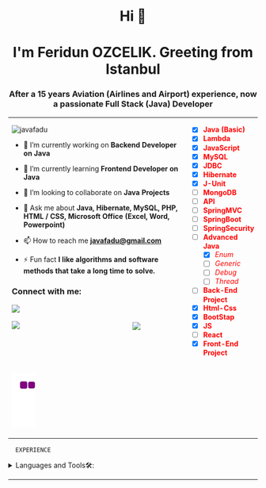 <h1 align="center">Hi 👋</h1>
<h1 align="center">I'm Feridun OZCELIK. Greeting from Istanbul</h1>
<h3 align="center"> After a 15 years Aviation (Airlines and Airport) experience, now a passionate Full Stack (Java) Developer </h3>
<table>
  <tr><td  valign="top" width="80%">
<p align="left"> <img src="https://komarev.com/ghpvc/?username=javafadu" alt="javafadu" /> </p>

- 🔭 I’m currently working on **Backend Developer on Java**

- 🌱 I’m currently learning **Frontend Developer on Java**

- 👯 I’m looking to collaborate on **Java Projects**

- 💬 Ask me about **Java, Hibernate, MySQL, PHP, HTML / CSS, Microsoft Office (Excel, Word, Powerpoint)**

- 📫 How to reach me **javafadu@gmail.com**

- ⚡ Fun fact **I like algorithms and software methods that take a long time to solve.**

<h3 align="left">Connect with me:</h3>
<p align="left">

[![](https://img.shields.io/badge/linkedin-%230077B5.svg?&style=for-the-badge&logo=linkedin&logoColor=white)](https://www.linkedin.com/in/feridun-ozcelik-52295b41)
</p>
  
   <a href="https://github.com/javafadu">
  <img align="left" src="https://github-readme-stats.vercel.app/api/top-langs/?username=javafadu&theme=tokyonight" width="70%">
  </a>
    
    
 <img align="center" src="https://github-readme-stats.vercel.app/api?username=javafadu&show_icons=true&theme=tokyonight&line_height=27" width="70%">
      


   

  <td valign="top">
<font color="Red">
  
- [x] **Java (Basic)** 
- [x] **Lambda**
- [x] **JavaScript**
- [x] **MySQL**
- [x] **JDBC**
- [x] **Hibernate**
- [x] **J-Unit**
- [ ] **MongoDB**
- [ ] **API**
- [ ] **SpringMVC**
- [ ] **SpringBoot**
- [ ] **SpringSecurity**
- [ ] **Advanced Java**
  - [x] *Enum*
  - [ ] *Generic*
  - [ ] *Debug*
  - [ ] *Thread*
- [ ] **Back-End Project**
- [x] **Html-Css**
- [x] **BootStap**
- [x] **JS**
- [ ] **React** 
- [x] **Front-End Project** </font>
    </td>
  </tr>
  <tr>
    <td colspan="2">
 ![snake gif](https://github.com/javafadu/javafadu/blob/output/github-contribution-grid-snake.gif)
    </td>
  </tr>
  </table>
  


    
    
      EXPERIENCE

<details>
<summary>
Languages and Tools🛠:
</summary>
  <br/>
<code><img height="20" src="https://raw.githubusercontent.com/github/explore/80688e429a7d4ef2fca1e82350fe8e3517d3494d/topics/html/html.png"></code>
<code><img height="20" src="https://raw.githubusercontent.com/github/explore/80688e429a7d4ef2fca1e82350fe8e3517d3494d/topics/css/css.png"></code>
<code><img height="20" src="https://raw.githubusercontent.com/github/explore/80688e429a7d4ef2fca1e82350fe8e3517d3494d/topics/javascript/javascript.png"></code>
<code><img height="20" src="https://raw.githubusercontent.com/github/explore/80688e429a7d4ef2fca1e82350fe8e3517d3494d/topics/android/android.png"></code>
<code><img height="20" src="https://raw.githubusercontent.com/github/explore/80688e429a7d4ef2fca1e82350fe8e3517d3494d/topics/react/react.png"></code> 
<code><img height="20" src="https://raw.githubusercontent.com/github/explore/80688e429a7d4ef2fca1e82350fe8e3517d3494d/topics/nodejs/nodejs.png"></code>
<code><img height="20" src="https://raw.githubusercontent.com/github/explore/80688e429a7d4ef2fca1e82350fe8e3517d3494d/topics/git/git.png"></code>
<code><img height="20" src="https://avatars.githubusercontent.com/u/9919?s=200&v=4"></code>
<code><img height="20" src="https://raw.githubusercontent.com/github/explore/80688e429a7d4ef2fca1e82350fe8e3517d3494d/topics/mysql/mysql.png"></code>
<code><img height="20" src="https://raw.githubusercontent.com/github/explore/80688e429a7d4ef2fca1e82350fe8e3517d3494d/topics/firebase/firebase.png"></code>
<code><img height="20" src="https://upload.wikimedia.org/wikipedia/commons/thumb/b/b2/Bootstrap_logo.svg/1024px-Bootstrap_logo.svg.png"></code>
<code><img height="20" src="https://cdn.iconscout.com/icon/free/png-512/c-programming-569564.png"></code>
<code><img height="20" src="https://e7.pngegg.com/pngimages/46/626/png-clipart-c-logo-the-c-programming-language-computer-icons-computer-programming-source-code-programming-miscellaneous-template.png"></code>
<code><img height="20" src="https://upload.wikimedia.org/wikipedia/en/d/d2/Sublime_Text_3_logo.png"></code>
<code><img height="20" src="https://banner2.cleanpng.com/20181122/krs/kisspng-java-programming-language-selenium-computer-softwa-july-2-16-halab-4-dev-5bf78387a7bb41.028192901542947719687.jpg"></code>
<code><img height="20" src="https://upload.wikimedia.org/wikipedia/commons/thumb/9/9a/Visual_Studio_Code_1.35_icon.svg/1024px-Visual_Studio_Code_1.35_icon.svg.png"></code>
<code><img height="20" src="https://upload.wikimedia.org/wikipedia/commons/thumb/c/cf/Adobe_Photoshop_Express_logo.svg/1051px-Adobe_Photoshop_Express_logo.svg.png"></code>
<code><img height="20" src="https://haxnode.net/wp-content/uploads/2019/09/Adobe-XD-CC-logo.png"></code>
<code><img height="20" src="https://cudichis.ro/wp-content/uploads/2021/03/1051px-Adobe_Illustrator_CC_icon.svg.png"></code>
<code><img height="20" src="https://banner2.cleanpng.com/20180412/kye/kisspng-python-programming-language-computer-programming-language-5acfdc3636bac7.8891188615235717662242.jpg"></code>
<code><img height="20" src="https://www.php.net/images/logos/new-php-logo.svg"></code>
</details>

---
      

   
  

